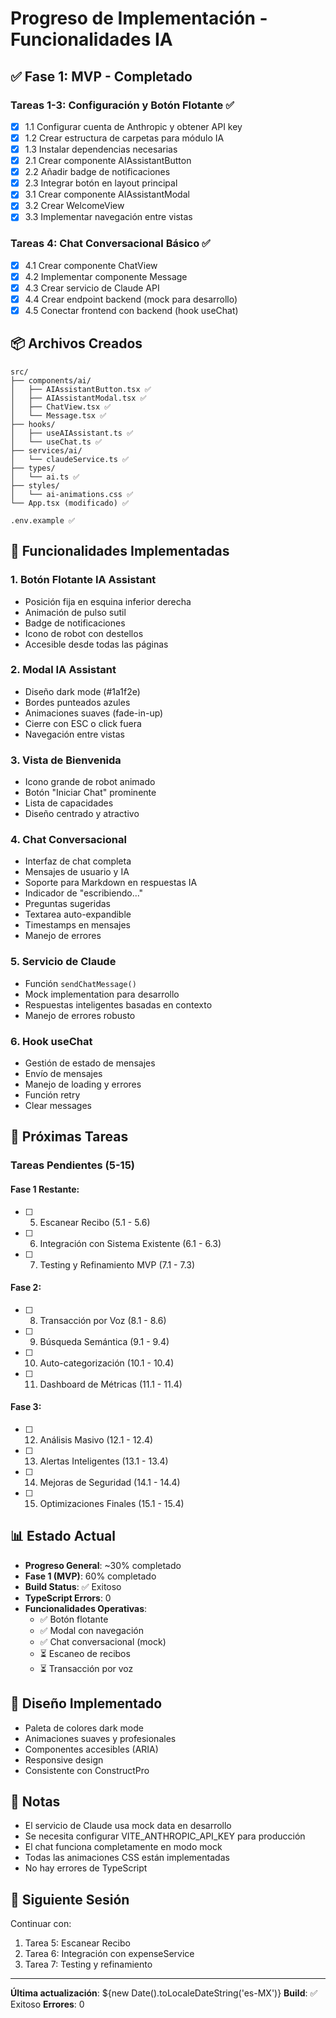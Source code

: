 # Progreso de Implementación - Funcionalidades IA

## ✅ Fase 1: MVP - Completado

### Tareas 1-3: Configuración y Botón Flotante ✅
- [x] 1.1 Configurar cuenta de Anthropic y obtener API key
- [x] 1.2 Crear estructura de carpetas para módulo IA
- [x] 1.3 Instalar dependencias necesarias
- [x] 2.1 Crear componente AIAssistantButton
- [x] 2.2 Añadir badge de notificaciones
- [x] 2.3 Integrar botón en layout principal
- [x] 3.1 Crear componente AIAssistantModal
- [x] 3.2 Crear WelcomeView
- [x] 3.3 Implementar navegación entre vistas

### Tareas 4: Chat Conversacional Básico ✅
- [x] 4.1 Crear componente ChatView
- [x] 4.2 Implementar componente Message
- [x] 4.3 Crear servicio de Claude API
- [x] 4.4 Crear endpoint backend (mock para desarrollo)
- [x] 4.5 Conectar frontend con backend (hook useChat)

## 📦 Archivos Creados

```
src/
├── components/ai/
│   ├── AIAssistantButton.tsx ✅
│   ├── AIAssistantModal.tsx ✅
│   ├── ChatView.tsx ✅
│   └── Message.tsx ✅
├── hooks/
│   ├── useAIAssistant.ts ✅
│   └── useChat.ts ✅
├── services/ai/
│   └── claudeService.ts ✅
├── types/
│   └── ai.ts ✅
├── styles/
│   └── ai-animations.css ✅
└── App.tsx (modificado) ✅

.env.example ✅
```

## 🎯 Funcionalidades Implementadas

### 1. Botón Flotante IA Assistant
- Posición fija en esquina inferior derecha
- Animación de pulso sutil
- Badge de notificaciones
- Icono de robot con destellos
- Accesible desde todas las páginas

### 2. Modal IA Assistant
- Diseño dark mode (#1a1f2e)
- Bordes punteados azules
- Animaciones suaves (fade-in-up)
- Cierre con ESC o click fuera
- Navegación entre vistas

### 3. Vista de Bienvenida
- Icono grande de robot animado
- Botón "Iniciar Chat" prominente
- Lista de capacidades
- Diseño centrado y atractivo

### 4. Chat Conversacional
- Interfaz de chat completa
- Mensajes de usuario y IA
- Soporte para Markdown en respuestas IA
- Indicador de "escribiendo..."
- Preguntas sugeridas
- Textarea auto-expandible
- Timestamps en mensajes
- Manejo de errores

### 5. Servicio de Claude
- Función `sendChatMessage()`
- Mock implementation para desarrollo
- Respuestas inteligentes basadas en contexto
- Manejo de errores robusto

### 6. Hook useChat
- Gestión de estado de mensajes
- Envío de mensajes
- Manejo de loading y errores
- Función retry
- Clear messages

## 🔧 Próximas Tareas

### Tareas Pendientes (5-15)

#### Fase 1 Restante:
- [ ] 5. Escanear Recibo (5.1 - 5.6)
- [ ] 6. Integración con Sistema Existente (6.1 - 6.3)
- [ ] 7. Testing y Refinamiento MVP (7.1 - 7.3)

#### Fase 2:
- [ ] 8. Transacción por Voz (8.1 - 8.6)
- [ ] 9. Búsqueda Semántica (9.1 - 9.4)
- [ ] 10. Auto-categorización (10.1 - 10.4)
- [ ] 11. Dashboard de Métricas (11.1 - 11.4)

#### Fase 3:
- [ ] 12. Análisis Masivo (12.1 - 12.4)
- [ ] 13. Alertas Inteligentes (13.1 - 13.4)
- [ ] 14. Mejoras de Seguridad (14.1 - 14.4)
- [ ] 15. Optimizaciones Finales (15.1 - 15.4)

## 📊 Estado Actual

- **Progreso General**: ~30% completado
- **Fase 1 (MVP)**: 60% completado
- **Build Status**: ✅ Exitoso
- **TypeScript Errors**: 0
- **Funcionalidades Operativas**: 
  - ✅ Botón flotante
  - ✅ Modal con navegación
  - ✅ Chat conversacional (mock)
  - ⏳ Escaneo de recibos
  - ⏳ Transacción por voz

## 🎨 Diseño Implementado

- Paleta de colores dark mode
- Animaciones suaves y profesionales
- Componentes accesibles (ARIA)
- Responsive design
- Consistente con ConstructPro

## 📝 Notas

- El servicio de Claude usa mock data en desarrollo
- Se necesita configurar VITE_ANTHROPIC_API_KEY para producción
- El chat funciona completamente en modo mock
- Todas las animaciones CSS están implementadas
- No hay errores de TypeScript

## 🚀 Siguiente Sesión

Continuar con:
1. Tarea 5: Escanear Recibo
2. Tarea 6: Integración con expenseService
3. Tarea 7: Testing y refinamiento

---

**Última actualización**: ${new Date().toLocaleDateString('es-MX')}
**Build**: ✅ Exitoso
**Errores**: 0
